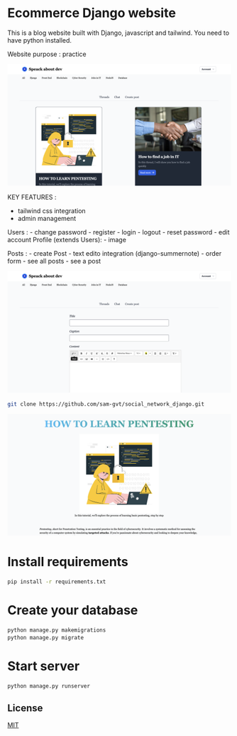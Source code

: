 # Ecommerce Django website

This is a blog website built with Django, javascript and tailwind.
You need to have python installed.

Website purpose : practice

![Alt Text 1](./theme/images/home.png)


KEY FEATURES :

- tailwind css integration
- admin management

Users :
    - change password
    - register
    - login
    - logout
    - reset password
    - edit account
Profile (extends Users):
    - image

Posts :
    - create Post
        - text edito integration (django-summernote)
    - order form
    - see all posts
    - see a post

![Alt Text 2](./theme/images/create_form.png)
```bash
git clone https://github.com/sam-gvt/social_network_django.git
```
![Alt Text 3](./theme/images/post_detail.png)

# Install requirements
```bash
pip install -r requirements.txt
```


# Create your database
```bash
python manage.py makemigrations
python manage.py migrate
```

# Start server 
```bash
python manage.py runserver
```

## License

[MIT](https://choosealicense.com/licenses/mit/)